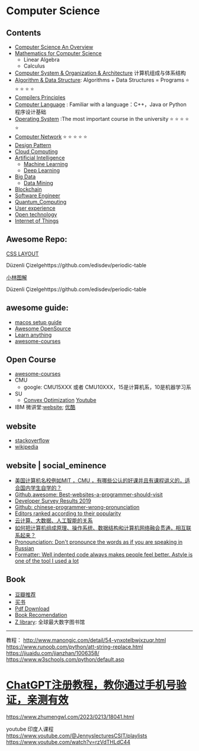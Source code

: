 # Computer Science

## Contents

* [Computer Science An Overview](Computer_Science_an_Overview/README.md)
* [Mathematics for Computer Science](0.Mathematics_for_CS/README.md)
  * Linear Algebra
  * Calculus
* [Computer System & Organization & Architecture](1.Computer_System/README.md) 计算机组成与体系结构
* [Algorithm &amp; Data Structure](3.Algorithm_DataStructure/README.md): Algorithms + Data Structures = Programs ⭐️ ⭐️ ⭐️ ⭐️ ⭐️
* [Compilers Principles](6.Compilers_Principles/README.md)
* [Computer Language](2.Computer_Language/README.md) : Familiar with a language：C++，Java or Python 程序设计基础
* [Operating System](4.Operating_System/README.md) :The most important course in the university ⭐️ ⭐️ ⭐️ ⭐️ ⭐️
* [Computer Network](5.Computer_Network/README.md) ⭐️ ⭐️ ⭐️ ⭐️ ⭐️
* [Design Pattern](7.Design_Pattern/README.md)
* [Cloud Computing](9.Cloud_Computing/README.md)
* [Artificial Intelligence](9.Artificial_Intelligence/README.md)
  * [Machine Learning](9.Artificial_Intelligence/Machine_Learning/README.md)
  * [Deep Learning](9.Artificial_Intelligence/深度学习算法.md)
* [Big Data](9.Big_Data/README.md)
  * [Data Mining](9.Big_Data/Data_Mining/readme.md)
* [Blockchain](10.Blockchain/README.md)
* [Software Engineer](8.Software_Engineer/README.md)
* [Quantum_Computing](12.Quantum_Computing/README.md)
* [User experience](User_experience/README.md)
* [Open technology](Open_technology/README.md)
* [Internet of Things](11.Internet_of_Things/物联网.md)

## Awesome Repo:

[CSS LAYOUT](https://csslayout.io/)

Düzenli Çizelgehttps://github.com/edisdev/periodic-table

[小林图解](https://xiaolincoding.com/)

Düzenli Çizelgehttps://github.com/edisdev/periodic-table

## awesome guide:

* [macos setup guide](https://sourabhbajaj.com/mac-setup/)
* [Awesome OpenSource](https://awesomeopensource.com/)
* [Learn anything](https://learn-anything.xyz/)
* [awesome-courses](https://github.com/prakhar1989/awesome-courses#algorithms)

## Open Course
* [awesome-courses](https://github.com/prakhar1989/awesome-courses#algorithms)
* CMU
  * google: CMU15XXX 或者 CMU10XXX，15是计算机系，10是机器学习系
* SU
  * [Convex Optimization](http://web.stanford.edu/class/ee364a/index.html) [Youtube](https://www.youtube.com/watch?v=McLq1hEq3UY&list=PL3940DD956CDF0622)
* IBM 微讲堂:[website](https://developer.ibm.com/cn/tv/2017/container-microservice/); [优酷](https://i.youku.com/i/UNTI2NTA2NTAw/playlists?spm=a2hzp.8253876.0.0&order=1&page=1)

## website

* [stackoverflow](https://stackoverflow.com/)
* [wikipedia]()

## website | social_eminence
* [美国计算机名校例如MIT ，CMU ，有哪些公认的好课并且有课程讲义的，适合国内学生自学的？](https://www.zhihu.com/question/57532048)
* [Github,awesome: Best-websites-a-programmer-should-visit](https://github.com/sdmg15/Best-websites-a-programmer-should-visit)
* [Developer Survey Results 2019](https://insights.stackoverflow.com/survey/2019)
* [Github: chinese-programmer-wrong-pronunciation](https://github.com/shimohq/chinese-programmer-wrong-pronunciation)
* [Editors ranked according to their popularity](https://www.slant.co/topics/12/~best-programming-text-editors)
* [云计算、大数据、人工智能的关系](https://zhuanlan.zhihu.com/p/62898738)
* [如何把计算机组成原理、操作系统、数据结构和计算机网络融会贯通，相互联系起来？](https://www.zhihu.com/question/22017267/answer/26468016)
* [Pronounciation: Don&#39;t pronounce the words as if you are speaking in Russian](https://github.com/shimohq/chinese-programmer-wrong-pronunciation)
* [Formatter: Well indented code always makes people feel better. Astyle is one of the tool I used a lot](http://astyle.sourceforge.net/astyle.html)


## Book

* [豆瓣推荐](https://book.douban.com/subject_search?search_text=%E8%AE%A1%E7%AE%97%E6%9C%BA&cat=1001)
* [买书](http://search.china-pub.com/s/?key1=%C9%EE%C8%EB%C0%ED%BD%E2%BC%C6%CB%E3%BB%FA%D3%A2%CE%C4&type=&pz=1)
* [Pdf Download](http://www.java1234.com/a/javabook/)
* [Book Recomendation](book.md)
* [Z library](http://zh.1lib.pl/): 全球最大数字图书馆

---


教程： http://www.manongjc.com/detail/54-ynxotelbwjxzuqr.html
https://www.runoob.com/python/att-string-replace.html
https://jiuaidu.com/jianzhan/1006358/
https://www.w3schools.com/python/default.asp

# [ChatGPT注册教程，教你通过手机号验证，亲测有效](https://www.zhumengwl.com/2023/0213/18041.html)
https://www.zhumengwl.com/2023/0213/18041.html



youtube 印度人课程
https://www.youtube.com/@JennyslecturesCSIT/playlists
https://www.youtube.com/watch?v=rzVdTHLdC44